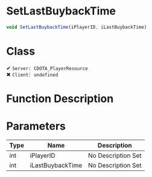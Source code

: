 # SetLastBuybackTime
```js	
void SetLastBuybackTime(iPlayerID, iLastBuybackTime)
```
# Class
✔ `Server: CDOTA_PlayerResource`  
✖ `Client: undefined`  

# Function Description

# Parameters
Type|Name|Description
--|--|--
int|iPlayerID|No Description Set
int|iLastBuybackTime|No Description Set
